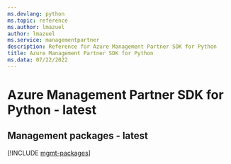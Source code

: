 ```yaml
---
ms.devlang: python
ms.topic: reference
ms.author: lmazuel
author: lmazuel
ms.service: managementpartner
description: Reference for Azure Management Partner SDK for Python
title: Azure Management Partner SDK for Python
ms.data: 07/22/2022
---
```

# Azure Management Partner SDK for Python - latest

## Management packages - latest
[!INCLUDE [mgmt-packages](management-partner-mgmt-index.md)]